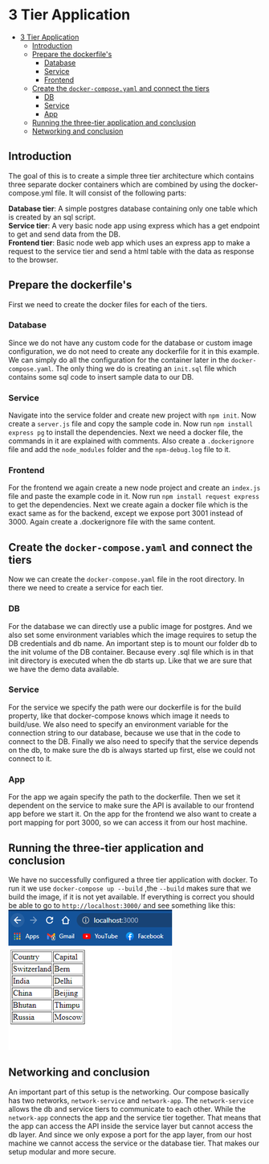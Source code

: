# 3 Tier Application

- [3 Tier Application](#3-tier-application)
  - [Introduction](#introduction)
  - [Prepare the dockerfile's](#prepare-the-dockerfiles)
    - [Database](#database)
    - [Service](#service)
    - [Frontend](#frontend)
  - [Create the `docker-compose.yaml` and connect the tiers](#create-the-docker-composeyaml-and-connect-the-tiers)
    - [DB](#db)
    - [Service](#service-1)
    - [App](#app)
  - [Running the three-tier application and conclusion](#running-the-three-tier-application-and-conclusion)
  - [Networking and conclusion](#networking-and-conclusion)

## Introduction
The goal of this is to create a simple three tier architecture which contains three separate docker containers which are combined by using the docker-compose.yml file.
It will consist of the following parts:

**Database tier**: A simple postgres database containing only one table which is created by an sql script.  
**Service tier**: A very basic node app using express which has a get endpoint to get and send data from the DB.  
**Frontend tier**: Basic node web app which uses an express app to make a request to the service tier and send a html table with the data as response to the browser.

## Prepare the dockerfile's
First we need to create the docker files for each of the tiers.

### Database
Since we do not have any custom code for the database or custom image configuration, we do not need to create any dockerfile for it in this example. We can simply do all the configuration for the container later in the `docker-compose.yaml`. The only thing we do is creating an `init.sql` file which contains some sql code to insert sample data to our DB.

### Service
Navigate into the service folder and create new project with `npm init`. Now create a `server.js` file and copy the sample code in. Now run `npm install express pg` to install the dependencies. Next we need a docker file, the commands in it are explained with comments. Also create a `.dockerignore` file and add the `node_modules` folder and the `npm-debug.log` file to it.

### Frontend
For the frontend we again create a new node project and create an `index.js` file and paste the example code in it. Now run `npm install request express` to get the dependencies. Next we create again a docker file which is the exact same as for the backend, except we expose port 3001 instead of 3000. Again create a .dockerignore file with the same content.

## Create the `docker-compose.yaml` and connect the tiers
Now we can create the `docker-compose.yaml` file in the root directory. In there we need to create a service for each tier. 

### DB
For the database we can directly use a public image for postgres. And we also set some environment variables which the image requires to setup the DB credentials and db name. An important step is to mount our folder db to the init volume of the DB container. Because every .sql file which is in that init directory is executed when the db starts up. Like that we are sure that we have the demo data available.

### Service
For the service we specify the path were our dockerfile is for the build property, like that docker-compose knows which image it needs to build/use. We also need to specify an environment variable for the connection string to our database, because we use that in the code to connect to the DB. Finally we also need to specify that the service depends on the db, to make sure the db is always started up first, else we could not connect to it.

### App
For the app we again specify the path to the dockerfile. Then we set it dependent on the service to make sure the API is available to our frontend app before we start it. 
On the app for the frontend we also want to create a port mapping for port 3000, so we can access it from our host machine.

## Running the three-tier application and conclusion
We have no successfully configured a three tier application with docker. To run it we use `docker-compose up --build` ,the `--build` makes sure that we build the image, if it is not yet available.
If everything is correct you should be able to go to `http://localhost:3000/` and see something like this:  
![frontend-view](images/frontend-view.png)

## Networking and conclusion
An important part of this setup is the networking. Our compose basically has two networks, `network-service` and `network-app`. The `network-service` allows the db and service tiers to communicate to each other. While the `network-app` connects the app and the service tier together. That means that the app can access the API inside the service layer but cannot access the db layer. And since we only expose a port for the app layer, from our host machine we cannot access the service or the database tier. That makes our setup modular and more secure.
